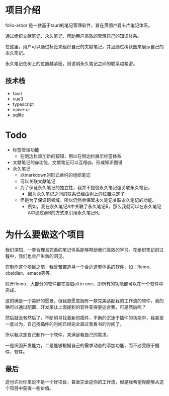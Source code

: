 # 项目介绍
folio-arbor 是一款基于tauri的笔记管理软件，旨在贯彻卢曼卡片笔记体系。

通过组织文献笔记、永久笔记，帮助用户高效的管理自己的知识体系。

在这里，用户可以通过标签来组织自己的文献笔记，并且通过树状图来展示自己的永久笔记。

永久笔记在树上的位置越紧密，则说明永久笔记之间的联系越紧密。

## 技术栈
- tauri
- vue3
- typescript
- naive-ui
- sqlite

# Todo
- 标签管理功能
  - 在侧边栏添加新的按钮，用以在侧边栏展示标签体系
- 文献笔记的@功能，文献笔记可以互相@，形成知识图谱
- 永久笔记
  - 以markdown的形式单纯的组织笔记
  - 可以关联文献笔记
  - 为了保证永久笔记的独立性，我并不提倡永久笔记强关联永久笔记。
    - 因为永久笔记之间的联系已经由树上的位置决定了
  - 但是为了保证跨领域，所以仍然会保留永久笔记关联永久笔记的功能。
    - 例如，我在永久笔记A中关联了永久笔记B，那么我就可以在永久笔记A中通过@B的方式来引用永久笔记B。

# 为什么要做这个项目
我们深知，一套合理且完善的笔记体系能够帮助我们高效的学习。在组织笔记的过程中，我们也会产生新的洞见。

在制作这个项目之前，我曾苦苦追寻一个合适这套体系的软件，如：flomo、obsidian、emacs等等。

除开flomo，大部分的软件都在提倡all in one，即所有的功能都可以在一个软件中完成。

这的确是一个美好的愿景，但我更愿意拥有一款完美适配我的工作流的软件，我的确可以通过配置、开发来让上面提到的软件变得更适合我，可是然后呢？

然后就没有然后了，不断的寻找着新的插件，不断的沉迷于插件的功能中，我甚至一度以为，自己找插件的时间已经完全超过我看书的时间了。

所以我决定自己制作一个软件，来满足我自己的需求。

一是巩固开发能力，二是能够根据自己的需求动态的添加功能，而不必受限于插件、软件。

## 最后
这也许对你来说不是一个好项目，甚至完全逆你的工作流，但是我希望你能够从这个项目中获得一些价值。
